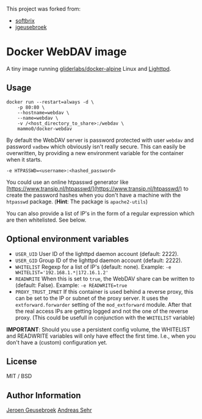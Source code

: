 This project was forked from:
* [softbrix](https://github.com/softbrix/docker-webdav)
* [jgeusebroek](https://github.com/jgeusebroek/docker-webdav)

# Docker WebDAV image

A tiny image running [gliderlabs/docker-alpine](https://github.com/gliderlabs/docker-alpine) Linux and [Lighttpd](https://www.lighttpd.net/).

## Usage

	docker run --restart=always -d \
		-p 80:80 \
		--hostname=webdav \
		--name=webdav \
		-v /<host_directory_to_share>:/webdav \
		mammo0/docker-webdav

By default the WebDAV server is password protected with user `webdav` and password `vadbew` which obviously isn't really secure.
This can easily be overwritten, by providing a new environment variable for the container when it starts.

	-e HTPASSWD=<username>:<hashed_password>

You could use an online htpasswd generator like [https://www.transip.nl/htpasswd/](https://www.transip.nl/htpasswd/) to create the password hashes when you don't have a machine with the `htpasswd` package. (**Hint**: The package is `apache2-utils`)

You can also provide a list of IP's in the form of a regular expression which are then whitelisted. See below.

## Optional environment variables

* `USER_UID` User ID of the lighttpd daemon account (default: 2222).
* `USER_GID` Group ID of the lighttpd daemon account (default: 2222).
* `WHITELIST` Regexp for a list of IP's (default: none). Example: `-e WHITELIST='192.168.1.*|172.16.1.2'`
* `READWRITE` When this is set to `true`, the WebDAV share can be written to (default: False). Example: `-e READWRITE=true`
* `PROXY_TRUST_IPNET` If this container is used behind a reverse proxy, this can be set to the IP or subnet of the proxy server. It uses the `extforward.forwarder` setting of the `mod_extforward` module. After that the real access IPs are getting logged and not the one of the reverse proxy. (This could be usefull in conjunction with the `WHITELIST` variable)

**IMPORTANT**: Should you use a persistent config volume, the WHITELIST and READWRITE variables will only have effect the first time. I.e., when you don't have a (custom) configuration yet.

## License

MIT / BSD

## Author Information

[Jeroen Geusebroek](http://jeroengeusebroek.nl/)
[Andreas Sehr](http://softbrix.se/)
